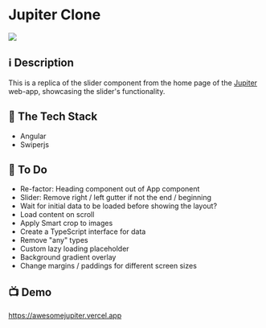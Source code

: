 # Jupiter Clone

![](https://res.cloudinary.com/du1qfmeoz/image/upload/v1677482132/Various/jupiter-replica-desktop-1_mhbljm.png)

## ℹ️ Description

This is a replica of the slider component from the home page of the [Jupiter](https://jupiter.err.ee) web-app, showcasing the slider's functionality.

## 🥞 The Tech Stack

- Angular
- Swiperjs

## 📑 To Do

- Re-factor: Heading component out of App component
- Slider: Remove right / left gutter if not the end / beginning
- Wait for initial data to be loaded before showing the layout?
- Load content on scroll
- Apply Smart crop to images
- Create a TypeScript interface for data
- Remove "any" types
- Custom lazy loading placeholder
- Background gradient overlay
- Change margins / paddings for different screen sizes

## 📺 Demo

https://awesomejupiter.vercel.app
